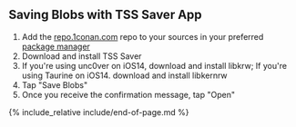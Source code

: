 ## Saving Blobs with TSS Saver App

1. Add the [repo.1conan.com](https://repo.1conan.com/) repo to your sources in your preferred [package manager](package-managers)
1. Download and install TSS Saver
1. If you're using unc0ver on iOS14, download and install libkrw; If you're using Taurine on iOS14. download and install libkernrw
1. Tap "Save Blobs"
1. Once you receive the confirmation message, tap "Open"

{% include_relative include/end-of-page.md %}

